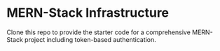 # MERN-Stack Infrastructure
Clone this repo to provide the starter code for a comprehensive MERN-Stack project including token-based authentication.
